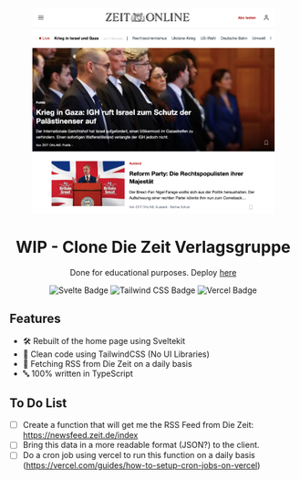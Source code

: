 <div align="center">

<img src="./static/project-home.png" width="425" />

# WIP - Clone Die Zeit Verlagsgruppe

Done for educational purposes. Deploy [here](https://zeit-online.vercel.app/)

</div>

<div align="center">

![Svelte Badge](https://img.shields.io/badge/Svelte-FF3E00?logo=svelte&logoColor=fff&style=flat)
![Tailwind CSS Badge](https://img.shields.io/badge/Tailwind%20CSS-06B6D4?logo=tailwindcss&logoColor=fff&style=flat)
![Vercel Badge](https://img.shields.io/badge/Vercel-black?style=flat&logo=Vercel&logoColor=white)

</div>

## Features

- 🛠️ Rebuilt of the home page using Sveltekit
- 🎨 Clean code using TailwindCSS (No UI Libraries)
- 🔄 Fetching RSS from Die Zeit on a daily basis
- 🔤 100% written in TypeScript

## To Do List

- [ ] Create a function that will get me the RSS Feed from Die Zeit: https://newsfeed.zeit.de/index
- [ ] Bring this data in a more readable format (JSON?) to the client.
- [ ] Do a cron job using vercel to run this function on a daily basis (https://vercel.com/guides/how-to-setup-cron-jobs-on-vercel)
